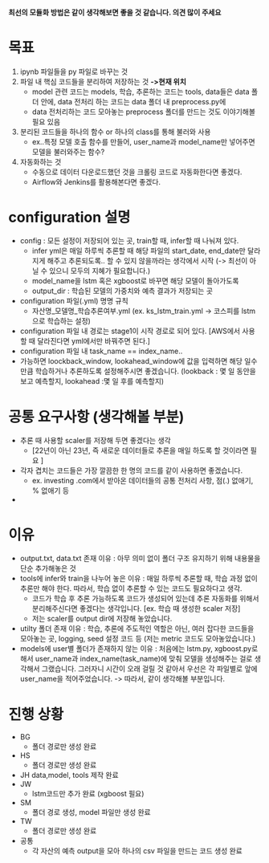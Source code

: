 
#### 최선의 모듈화 방법은 같이 생각해보면 좋을 것 같습니다. 의견 많이 주세요

# 목표 
1. ipynb 파일들을 py 파일로 바꾸는 것 
2. 파일 내 핵심 코드들을 분리하여 저장하는 것  **->현재 위치**
    - model 관련 코드는 models, 학습, 추론하는 코드는 tools, data들은 data 폴더 안에, data 전처리 하는 코드는 data 폴더 내 preprocess.py에 
    - data 전처리하는 코드 모아놓는 preprocess 폴더를 만드는 것도 이야기해볼 필요 있음
3. 분리된 코드들을 하나의 함수 or 하나의 class를 통해 불러와 사용 
    - ex..특정 모델 호출 함수를 만들어, user_name과 model_name만 넣어주면 모델을 불러와주는 함수?
4. 자동화하는 것
    - 수동으로 데이터 다운로드했던 것을 크롤링 코드로 자동화한다면 좋겠다.
    - Airflow와 Jenkins를 활용해본다면 좋겠다. 

# configuration 설명
- config : 모든 설정이 저장되어 있는 곳, train할 때, infer할 때 나눠져 있다.
    - infer yml은 매일 하루씩 추론할 때 해당 파일의 start_date, end_date만 달라지게 해주고 추론되도록.. 할 수 있지 않을까라는 생각에서 시작 (-> 최선이 아닐 수 있으니 모두의 지혜가 필요합니다.)
    - model_name을 lstm 혹은 xgboost로 바꾸면 해당 모델이 돌아가도록
    - output_dir : 학습된 모델의 가중치와 예측 결과가 저장되는 곳
- configuration 파일(.yml) 명명 규칙
    - 자산명_모델명_학습추론여부.yml (ex. ks_lstm_train.yml -> 코스피를 lstm으로 학습하는 설정)
- configuration 파일 내 경로는 stage1이 시작 경로로 되어 있다. [AWS에서 사용할 때 달라진다면 yml에서만 바꿔주면 된다.]
- configuration 파일 내 task_name == index_name..
- 가능하면 loockback_window, lookahead_window에 값을 입력하면 해당 일수만큼 학습하거나 추론하도록 설정해주시면 좋겠습니다. (lookback : 몇 일 동안을 보고 예측할지, lookahead :몇 일 후를 예측할지)


# 공통 요구사항 (생각해볼 부분)
- 추론 때 사용할 scaler를 저장해 두면 좋겠다는 생각 
    - [22년이 아닌 23년, 즉 새로운 데이터들로 추론을 매일 하도록 할 것이라면 필요 ]
- 각자 겹치는 코드들은 가장 깔끔한 한 명의 코드를 같이 사용하면 좋겠습니다.
    - ex. investing .com에서 받아온 데이터들의 공통 전처리 사항, 점(.) 없애기, % 없애기 등
- 
# 이유
- output.txt, data.txt 존재 이유 : 아무 의미 없이 폴더 구조 유지하기 위해 내용물을 단순 추가해놓은 것
- tools에 infer와 train을 나누어 놓은 이유 : 매일 하루씩 추론할 때, 학습 과정 없이 추론만 해야 한다. 따라서, 학습 없이 추론할 수 있는 코드도 필요하다고 생각.
    - 코드가 학습 후 추론 가능하도록 코드가 생성되어 있는데 추론 자동화를 위해서 분리해주신다면 좋겠다는 생각입니다. [ex. 학습 때 생성한 scaler 저장]
    - 저는 scaler를 output dir에 저장해 놓았습니다.
- utilty 폴더 존재 이유 : 학습, 추론에 주도적인 역할은 아닌, 여러 잡다한 코드들을 모아놓는 곳, logging, seed 설정 코드 등 (저는 metric 코드도 모아놓았습니다.)
- models에 user별 폴더가 존재하지 않는 이유 : 처음에는 lstm.py, xgboost.py로 해서 user_name과 index_name(task_name)에 맞춰 모델을 생성해주는 걸로 생각해서 그랬습니다. 그러자니 시간이 오래 걸릴 것 같아서 우선은 각 파일별로 앞에 user_name을 적어주었습니다. -> 따라서, 같이 생각해볼 부분입니다.

# 진행 상황
- BG
    - 폴더 경로만 생성 완료
- HS
    - 폴더 경로만 생성 완료
- JH
    data,model, tools 제작 완료
- JW
    - lstm코드만 추가 완료 (xgboost 필요)
- SM
    - 폴더 경로 생성, model 파일만 생성 완료
- TW
    - 폴더 경로만 생성 완료
- 공통
    - 각 자산의 예측 output을 모아 하나의 csv 파일을 만드는 코드 생성 완료
